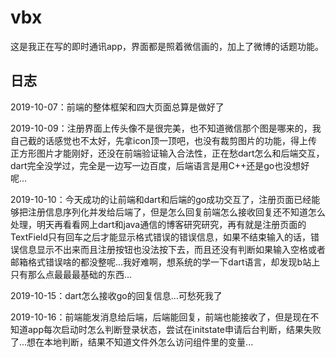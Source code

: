 # vbx

这是我正在写的即时通讯app，界面都是照着微信画的，加上了微博的话题功能。

## 日志

2019-10-07：前端的整体框架和四大页面总算是做好了

2019-10-09：注册界面上传头像不是很完美，也不知道微信那个图是哪来的，我自己截的话感觉也不太好，先拿icon顶一顶吧，也没有裁剪图片的功能，得上传正方形图片才能刚好，还没在前端验证输入合法性，正在愁dart怎么和后端交互，dart完全没学过，完全是一边写一边百度，后端语言是用C++还是go也没想好呢...

2019-10-10：今天成功的让前端和dart和后端的go成功交互了，注册页面已经能够把注册信息序列化并发给后端了，但是怎么回复前端怎么接收回复还不知道怎么处理，明天再看看网上dart和java通信的博客研究研究，再有就是注册页面的TextField只有回车之后才能显示格式错误的错误信息，如果不结束输入的话，错误信息显示不出来而且注册按钮也没法按下去，而且还没有判断如果输入空格或者邮箱格式错误啥的都没整呢...我好难啊，想系统的学一下dart语言，却发现b站上只有那么点最最最基础的东西...

2019-10-15：dart怎么接收go的回复信息...可愁死我了

2019-10-16：前端能发消息给后端，后端能回复，前端也能接收了，但是现在不知道app每次启动时怎么判断登录状态，尝试在initstate申请后台判断，结果失败了...想在本地判断，结果不知道文件外怎么访问组件里的变量...